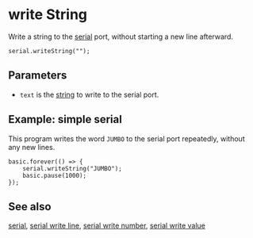 # write String

Write a string to the [serial](/device/serial) port,
without starting a new line afterward.

```sig
serial.writeString("");
```

## Parameters

* `text` is the [string](/types/string) to write to the serial port.

## Example: simple serial

This program writes the word `JUMBO` to the serial port repeatedly,
without any new lines.

```blocks
basic.forever(() => {
    serial.writeString("JUMBO");
    basic.pause(1000);
});
```

## See also

[serial](/device/serial),
[serial write line](/reference/serial/write-line),
[serial write number](/reference/serial/write-number),
[serial write value](/reference/serial/write-value)
